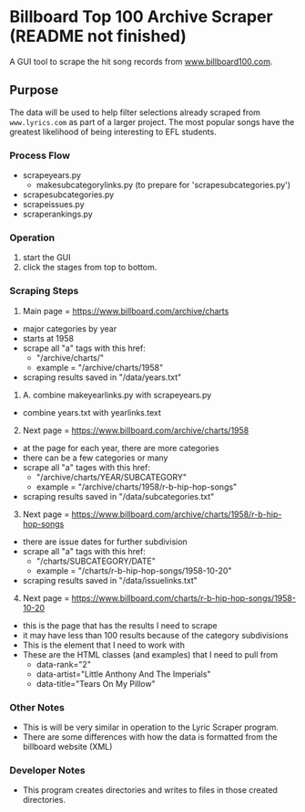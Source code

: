 # Billboard Top 100 Archive Scraper (README not finished)
A GUI tool to scrape the hit song records from www.billboard100.com.

## Purpose
The data will be used to help filter selections already scraped from `www.lyrics.com` as part of a larger project.
The most popular songs have the greatest likelihood of being interesting to EFL students.

### Process Flow
* scrapeyears.py
  * makesubcategorylinks.py (to prepare for 'scrapesubcategories.py')
* scrapesubcategories.py
* scrapeissues.py
* scraperankings.py

### Operation
1. start the GUI
2. click the stages from top to bottom.

### Scraping Steps
1. Main page = https://www.billboard.com/archive/charts
  * major categories by year
  * starts at 1958
  * scrape all "a" tags with this href:
    * "/archive/charts/"
    * example = "/archive/charts/1958"
  * scraping results saved in "/data/years.txt"

1. A. combine makeyearlinks.py with scrapeyears.py
  * combine years.txt with yearlinks.text

2. Next page = https://www.billboard.com/archive/charts/1958
  * at the page for each year, there are more categories
  * there can be a few categories or many
  * scrape all "a" tages with this href:
    * "/archive/charts/YEAR/SUBCATEGORY"
    * example = "/archive/charts/1958/r-b-hip-hop-songs"
  * scraping results saved in "/data/subcategories.txt"

3. Next page = https://www.billboard.com/archive/charts/1958/r-b-hip-hop-songs
  * there are issue dates for further subdivision
  * scrape all "a" tags with this href:
    * "/charts/SUBCATEGORY/DATE"
    * example = "/charts/r-b-hip-hop-songs/1958-10-20"
  * scraping results saved in "/data/issuelinks.txt"

4. Next page = https://www.billboard.com/charts/r-b-hip-hop-songs/1958-10-20
  * this is the page that has the results I need to scrape
  * it may have less than 100 results because of the category subdivisions
  * This is the element that I need to work with
  * These are the HTML classes (and examples) that I need to pull from
    * data-rank="2" 
    * data-artist="Little Anthony And The Imperials" 
    * data-title="Tears On My Pillow" 

### Other Notes
* This is will be very similar in operation to the Lyric Scraper program.
* There are some differences with how the data is formatted from the billboard website (XML)

### Developer Notes
* This program creates directories and writes to files in those created directories.

